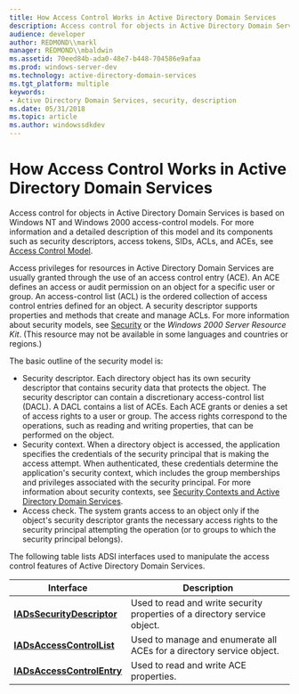 ```yaml
---
title: How Access Control Works in Active Directory Domain Services
description: Access control for objects in Active Directory Domain Services is based on Windows NT and Windows 2000 access-control models.
audience: developer
author: REDMOND\\markl
manager: REDMOND\\mbaldwin
ms.assetid: 70eed84b-ada0-48e7-b448-704586e9afaa
ms.prod: windows-server-dev
ms.technology: active-directory-domain-services
ms.tgt_platform: multiple
keywords:
- Active Directory Domain Services, security, description
ms.date: 05/31/2018
ms.topic: article
ms.author: windowssdkdev
---
```


# How Access Control Works in Active Directory Domain Services

Access control for objects in Active Directory Domain Services is based on Windows NT and Windows 2000 access-control models. For more information and a detailed description of this model and its components such as security descriptors, access tokens, SIDs, ACLs, and ACEs, see [Access Control Model](https://msdn.microsoft.com/library/windows/desktop/aa374876).

Access privileges for resources in Active Directory Domain Services are usually granted through the use of an access control entry (ACE). An ACE defines an access or audit permission on an object for a specific user or group. An access-control list (ACL) is the ordered collection of access control entries defined for an object. A security descriptor supports properties and methods that create and manage ACLs. For more information about security models, see [Security](https://msdn.microsoft.com/library/windows/desktop/aa374860) or the *Windows 2000 Server Resource Kit*. (This resource may not be available in some languages and countries or regions.)

The basic outline of the security model is:

-   Security descriptor. Each directory object has its own security descriptor that contains security data that protects the object. The security descriptor can contain a discretionary access-control list (DACL). A DACL contains a list of ACEs. Each ACE grants or denies a set of access rights to a user or group. The access rights correspond to the operations, such as reading and writing properties, that can be performed on the object.
-   Security context. When a directory object is accessed, the application specifies the credentials of the security principal that is making the access attempt. When authenticated, these credentials determine the application's security context, which includes the group memberships and privileges associated with the security principal. For more information about security contexts, see [Security Contexts and Active Directory Domain Services](security-contexts-and-active-directory-domain-services.md).
-   Access check. The system grants access to an object only if the object's security descriptor grants the necessary access rights to the security principal attempting the operation (or to groups to which the security principal belongs).

The following table lists ADSI interfaces used to manipulate the access control features of Active Directory Domain Services.



| Interface                                                 | Description                                                               |
|-----------------------------------------------------------|---------------------------------------------------------------------------|
| [**IADsSecurityDescriptor**](https://msdn.microsoft.com/library/aa706128) | Used to read and write security properties of a directory service object. |
| [**IADsAccessControlList**](https://msdn.microsoft.com/library/aa705953)   | Used to manage and enumerate all ACEs for a directory service object.     |
| [**IADsAccessControlEntry**](https://msdn.microsoft.com/library/aa705951) | Used to read and write ACE properties.                                    |



 

 

 




